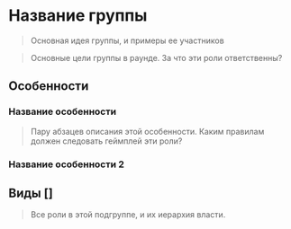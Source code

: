 # Название группы

> Основная идея группы, и примеры ее участников

> Основные цели группы в раунде. За что эти роли ответственны?

## Особенности

### Название особенности
> Пару абзацев описания этой особенности. Каким правилам должен следовать геймплей эти роли?

### Название особенности 2

## Виды []
> Все роли в этой подгруппе, и их иерархия власти.

